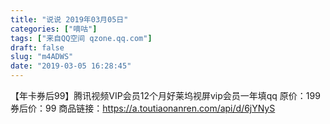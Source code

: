 ```yaml
---
title: "说说 2019年03月05日"
categories: ["嘀咕"]
tags: ["来自QQ空间 qzone.qq.com"]
draft: false
slug: "m4ADWS"
date: "2019-03-05 16:28:45"
---
```


【年卡券后99】腾讯视频VIP会员12个月好莱坞视屏vip会员一年填qq
原价：199
券后价：99
商品链接：https://a.toutiaonanren.com/api/d/6jYNyS
